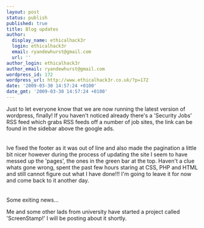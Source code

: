 ```yaml
---
layout: post
status: publish
published: true
title: Blog updates
author:
  display_name: ethicalhack3r
  login: ethicalhack3r
  email: ryandewhurst@gmail.com
  url: ''
author_login: ethicalhack3r
author_email: ryandewhurst@gmail.com
wordpress_id: 172
wordpress_url: http://www.ethicalhack3r.co.uk/?p=172
date: '2009-03-30 14:57:24 +0100'
date_gmt: '2009-03-30 14:57:24 +0100'
---
```

<p>Just to let everyone know that we are now running the latest version of wordpress, finally! If you haven't noticed already there's a 'Security Jobs' RSS feed which grabs RSS feeds off a number of job sites, the link can be found in the sidebar above the google ads.<br />
<strong><span style="text-decoration: underline;"></span><br />
</strong><br />
Ive fixed the footer as it was out of line and also made the pagination a little bit nicer however during the process of updating the site I seem to have messed up the 'pages', the ones in the green bar at the top. Haven't a clue whats gone wrong, spent the past few hours staring at CSS, PHP and HTML and still cannot figure out what I have done!!! I'm going to leave it for now and come back to it another day.<br />
<strong><span style="text-decoration: underline;"></span><br />
</strong><br />
Some exiting news...</p>
<p>Me and some other lads from university have started a project called 'ScreenStamp!' I will be posting about it shortly.</p>
